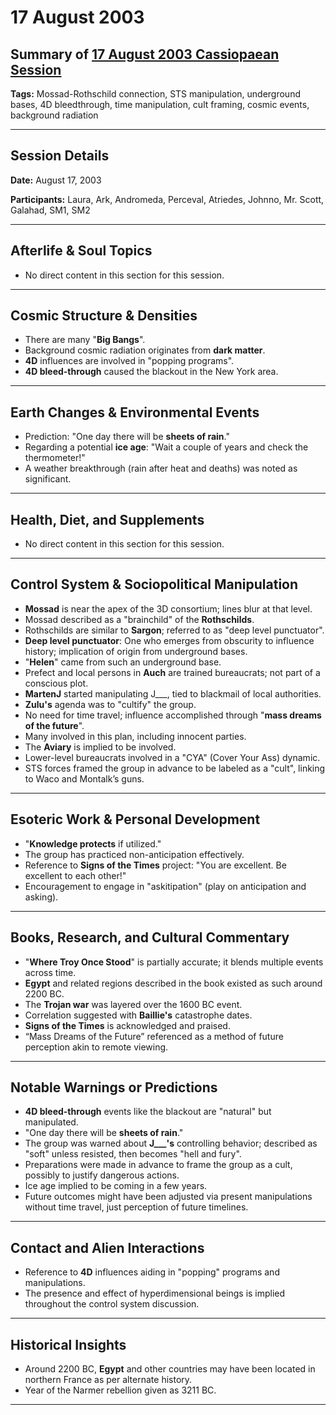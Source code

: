 # 17 August 2003

## Summary of [17 August 2003 Cassiopaean Session](https://cassiopaea.org/forum/threads/session-17-august-2003.21618/)

**Tags:** Mossad-Rothschild connection, STS manipulation, underground bases, 4D bleedthrough, time manipulation, cult framing, cosmic events, background radiation

---


## Session Details

**Date:** August 17, 2003

**Participants:** Laura, Ark, Andromeda, Perceval, Atriedes, Johnno, Mr. Scott, Galahad, SM1, SM2

---


## Afterlife & Soul Topics

- No direct content in this section for this session.

---


## Cosmic Structure & Densities

- There are many "**Big Bangs**".
- Background cosmic radiation originates from **dark matter**.
- **4D** influences are involved in "popping programs".
- **4D bleed-through** caused the blackout in the New York area.

---


## Earth Changes & Environmental Events

- Prediction: "One day there will be **sheets of rain**."
- Regarding a potential **ice age**: "Wait a couple of years and check the thermometer!"
- A weather breakthrough (rain after heat and deaths) was noted as significant.

---


## Health, Diet, and Supplements

- No direct content in this section for this session.

---


## Control System & Sociopolitical Manipulation

- **Mossad** is near the apex of the 3D consortium; lines blur at that level.
- Mossad described as a "brainchild" of the **Rothschilds**.
- Rothschilds are similar to **Sargon**; referred to as "deep level punctuator".
- **Deep level punctuator**: One who emerges from obscurity to influence history; implication of origin from underground bases.
- "**Helen**" came from such an underground base.
- Prefect and local persons in **Auch** are trained bureaucrats; not part of a conscious plot.
- **MartenJ** started manipulating J___, tied to blackmail of local authorities.
- **Zulu's** agenda was to "cultify" the group.
- No need for time travel; influence accomplished through "**mass dreams of the future**".
- Many involved in this plan, including innocent parties.
- The **Aviary** is implied to be involved.
- Lower-level bureaucrats involved in a "CYA" (Cover Your Ass) dynamic.
- STS forces framed the group in advance to be labeled as a "cult", linking to Waco and Montalk’s guns.

---


## Esoteric Work & Personal Development

- "**Knowledge protects** if utilized."
- The group has practiced non-anticipation effectively.
- Reference to **Signs of the Times** project: "You are excellent. Be excellent to each other!"
- Encouragement to engage in "askitipation" (play on anticipation and asking).

---


## Books, Research, and Cultural Commentary

- "**Where Troy Once Stood**" is partially accurate; it blends multiple events across time.
- **Egypt** and related regions described in the book existed as such around 2200 BC.
- The **Trojan war** was layered over the 1600 BC event.
- Correlation suggested with **Baillie's** catastrophe dates.
- **Signs of the Times** is acknowledged and praised.
- “Mass Dreams of the Future” referenced as a method of future perception akin to remote viewing.

---


## Notable Warnings or Predictions

- **4D bleed-through** events like the blackout are "natural" but manipulated.
- "One day there will be **sheets of rain**."
- The group was warned about **J___'s** controlling behavior; described as "soft" unless resisted, then becomes "hell and fury".
- Preparations were made in advance to frame the group as a cult, possibly to justify dangerous actions.
- Ice age implied to be coming in a few years.
- Future outcomes might have been adjusted via present manipulations without time travel, just perception of future timelines.

---


## Contact and Alien Interactions

- Reference to **4D** influences aiding in "popping" programs and manipulations.
- The presence and effect of hyperdimensional beings is implied throughout the control system discussion.

---


## Historical Insights

- Around 2200 BC, **Egypt** and other countries may have been located in northern France as per alternate history.
- Year of the Narmer rebellion given as 3211 BC.

---



